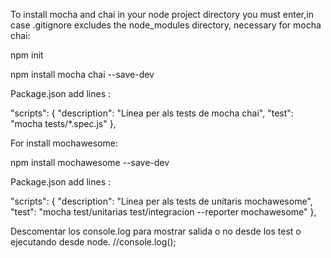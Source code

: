 To install mocha and chai in your node project directory you must enter,in case .gitignore excludes the node_modules directory, necessary for mocha chai:

npm init

npm install mocha chai --save-dev


Package.json add lines : 

  "scripts": {
    "description": "Línea per als tests de mocha chai",
    "test": "mocha tests/*.spec.js"
  },

For install  mochawesome:

npm install mochawesome --save-dev


Package.json add lines :

  "scripts": {
    "description": "Línea per als tests de unitaris mochawesome",
    "test": "mocha test/unitarias test/integracion --reporter mochawesome"
  }, 

  Descomentar los console.log para mostrar salida o no desde los test o ejecutando desde node.
  //console.log();